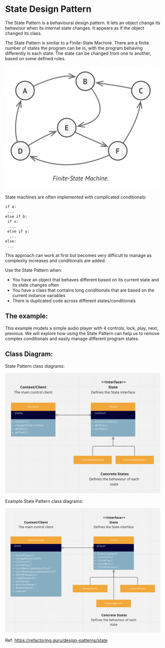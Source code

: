 # State Design Pattern

The State Pattern is a behavioural design pattern. It lets an object change its behaviour when its internal state changes. It appears as if the object changed its class.

The State Pattern is similar to a Finite-State Machine. There are a finite number of states the program can be in, with the program behaving differently in each state. The state can be changed from one to another, based on some defined rules.

![Finite-State Machine](./finite_state_machine.png?raw=true)

State machines are often implemented with complicated conditionals:

```
if a:
 ...
else if b:
 if x:
  ...
 else if y:
  ...
else:
 ...
```

This approach can work at first but becomes very difficult to manage as complexity increases and conditionals are added.

Use the State Pattern when:
- You have an object that behaves different based on its current state and its state changes often
- You have a class that contains long conditionals that are based on the current instance variables
- There is duplicated code across different states/conditionals


## The example:
This example models a simple audio player with 4 controls; lock, play, next, previous. We will explore how using the State 
Pattern can help us to remove complex conditionals and easily manage different program states.

## Class Diagram:

State Pattern class diagrams:

![State Pattern Class Diagrams](./state_pattern_class_diagrams.png?raw=true)


Example State Pattern class diagrams:

![State Pattern Class Diagrams](./example_class_diagrams.png?raw=true)

Ref: https://refactoring.guru/design-patterns/state